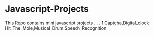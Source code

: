 # Javascript-Projects
This Repo contains mini javascript projects . . .
1.Captcha,Digital_clock
Hit_The_Mole,Musical_Drum
Speech_Recognition
